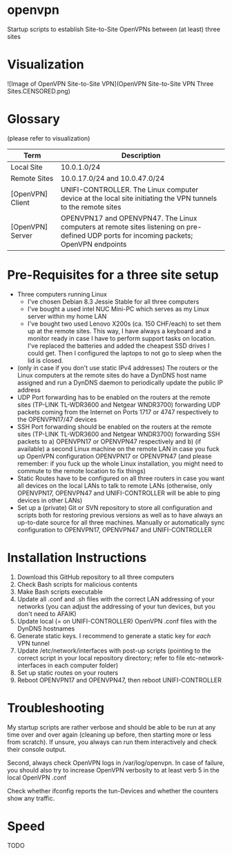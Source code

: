 # openvpn
Startup scripts to establish Site-to-Site OpenVPNs between (at least) three sites

# Visualization
![Image of OpenVPN Site-to-Site VPN](OpenVPN Site-to-Site VPN Three Sites.CENSORED.png)

# Glossary
(please refer to visualization)

| Term | Description |
| ---- | ----------- |
| Local Site | 10.0.1.0/24 |
| Remote Sites | 10.0.17.0/24 and 10.0.47.0/24 |
| [OpenVPN] Client | UNIFI-CONTROLLER. The Linux computer device at the local site initiating the VPN tunnels to the remote sites |
| [OpenVPN] Server | OPENVPN17 and OPENVPN47. The Linux computers at remote sites listening on pre-defined UDP ports for incoming packets; OpenVPN endpoints |

# Pre-Requisites for a three site setup
* Three computers running Linux
  * I've chosen Debian 8.3 Jessie Stable for all three computers
  * I've bought a used intel NUC Mini-PC which serves as my Linux server within my home LAN
  * I've bought two used Lenovo X200s (ca. 150 CHF/each) to set them up at the remote sites. This way, I have always a keyboard and a monitor ready in case I have to perform support tasks on location. I've replaced the batteries and added the cheapest SSD drives I could get. Then I configured the laptops to not go to sleep when the lid is closed.
* (only in case if you don't use static IPv4 addresses) The routers or the Linux computers at the remote sites do have a DynDNS host name assigned and run a DynDNS daemon to periodically update the public IP address
* UDP Port forwarding has to be enabled on the routers at the remote sites (TP-LINK TL-WDR3600 and Netgear WNDR3700) forwarding UDP packets coming from the Internet on Ports 1717 or 4747 respectively to the OPENVPN17/47 devices
* SSH Port forwarding should be enabled on the routers at the remote sites (TP-LINK TL-WDR3600 and Netgear WNDR3700) forwarding SSH packets to a) OPENVPN17 or OPENVPN47 respectively and b) (if available) a second Linux machine on the remote LAN in case you fuck up OpenVPN configuration OPENVPN17 or OPENVPN47 (and please remember: if you fuck up the whole Linux installation, you might need to commute to the remote location to fix things)
* Static Routes have to be configured on all three routers in case you want all devices on the local LANs to talk to remote LANs (otherwise, only OPENVPN17, OPENVPN47 and UNIFI-CONTROLLER will be able to ping devices in other LANs)
* Set up a (private) Git or SVN repository to store all configuration and scripts both for restoring previous versions as well as to have always an up-to-date source for all three machines. Manually or automatically sync configuration to OPENVPN17, OPENVPN47 and UNIFI-CONTROLLER

# Installation Instructions
1. Download this GitHub repository to all three computers
1. Check Bash scripts for malicious contents
1. Make Bash scripts executable
1. Update all .conf and .sh files with the correct LAN addressing of your networks (you can adjust the addressing of your tun devices, but you don't need to AFAIK)
1. Update local (= on UNIFI-CONTROLLER) OpenVPN .conf files with the DynDNS hostnames
1. Generate static keys. I recommend to generate a static key for *each* VPN tunnel
1. Update /etc/network/interfaces with post-up scripts (pointing to the correct script in your local repository directory; refer to file etc-network-interfaces in each computer folder)
1. Set up static routes on your routers
1. Reboot OPENVPN17 and OPENVPN47, then reboot UNIFI-CONTROLLER

# Troubleshooting
My startup scripts are rather verbose and should be able to be run at any time over and over again (cleaning up before, then starting more or less from scratch). If unsure, you always can run them interactively and check their console output.

Second, always check OpenVPN logs in /var/log/openvpn. In case of failure, you should also try to increase OpenVPN verbosity to at least verb 5 in the local OpenVPN .conf

Check whether ifconfig reports the tun-Devices and whether the counters show any traffic.

# Speed
TODO
